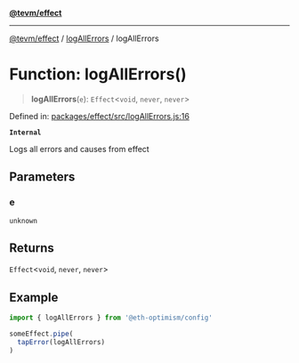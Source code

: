 [**@tevm/effect**](../../README.md)

***

[@tevm/effect](../../modules.md) / [logAllErrors](../README.md) / logAllErrors

# Function: logAllErrors()

> **logAllErrors**(`e`): `Effect`\<`void`, `never`, `never`\>

Defined in: [packages/effect/src/logAllErrors.js:16](https://github.com/evmts/compiler/blob/main/packages/effect/src/logAllErrors.js#L16)

**`Internal`**

Logs all errors and causes from effect

## Parameters

### e

`unknown`

## Returns

`Effect`\<`void`, `never`, `never`\>

## Example

```typescript
import { logAllErrors } from '@eth-optimism/config'

someEffect.pipe(
  tapError(logAllErrors)
)
